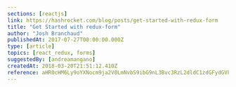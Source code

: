```yaml
---
sections: [reactjs]
link: https://hashrocket.com/blog/posts/get-started-with-redux-form
title: "Get Started with redux-form"
author: "Josh Branchaud"
publishedAt: 2017-07-27T00:00:00.000Z
type: [article]
topics: [react_redux, forms]
suggestedBy: [andreamangano]
createdAt: 2018-03-20T21:51:12.410Z
reference: aHR0cHM6Ly9oYXNocm9ja2V0LmNvbS9ibG9nL3Bvc3RzL2dldC1zdGFydGVkLXdpdGgtcmVkdXgtZm9ybQ
---
```

